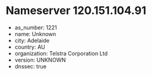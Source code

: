 # Nameserver 120.151.104.91

* as_number: 1221
* name: Unknown
* city: Adelaide
* country: AU
* organization: Telstra Corporation Ltd
* version: UNKNOWN
* dnssec: true
